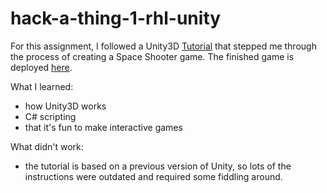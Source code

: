 # hack-a-thing-1-rhl-unity

For this assignment, I followed a Unity3D [Tutorial](https://unity3d.com/learn/tutorials/s/space-shooter-tutorial)
that stepped me through the process of creating a Space Shooter game. The finished game is
deployed [here](http://rampant-hill.surge.sh).

What I learned:
- how Unity3D works
- C# scripting
- that it's fun to make interactive games

What didn't work:
- the tutorial is based on a previous version of Unity, so lots of the instructions were outdated and
  required some fiddling around.
